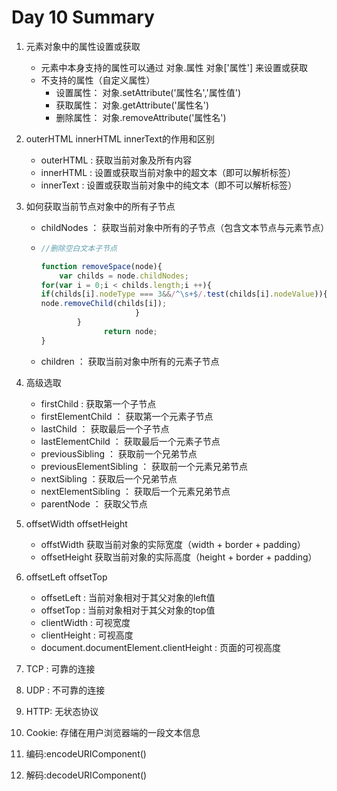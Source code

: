 # Day 10 Summary

1. 元素对象中的属性设置或获取

   - 元素中本身支持的属性可以通过  对象.属性    对象['属性'] 来设置或获取
   - 不支持的属性（自定义属性）
     - 设置属性：  对象.setAttribute('属性名','属性值')
     - 获取属性：  对象.getAttribute('属性名')
     - 删除属性：  对象.removeAttribute('属性名')

2. outerHTML   innerHTML    innerText的作用和区别

   - outerHTML : 获取当前对象及所有内容
   - innerHTML : 设置或获取当前对象中的超文本（即可以解析标签）
   - innerText : 设置或获取当前对象中的纯文本（即不可以解析标签）

3. 如何获取当前节点对象中的所有子节点

   - childNodes ： 获取当前对象中所有的子节点（包含文本节点与元素节点）

   - ```javascript
     //删除空白文本子节点
     
     function removeSpace(node){
         var childs = node.childNodes;   
     for(var i = 0;i < childs.length;i ++){     
     if(childs[i].nodeType === 3&&/^\s+$/.test(childs[i].nodeValue)){                           
     node.removeChild(childs[i]);
                          }
             }
                   return node;
     }
     ```

   -  children ： 获取当前对象中所有的元素子节点

4. 高级选取

   - firstChild : 获取第一个子节点
   - firstElementChild ： 获取第一个元素子节点
   - lastChild ： 获取最后一个子节点
   - lastElementChild ： 获取最后一个元素子节点
   - previousSibling ： 获取前一个兄弟节点
   - previousElementSibling ： 获取前一个元素兄弟节点
   - nextSibling ：获取后一个兄弟节点
   - nextElementSibling ： 获取后一个元素兄弟节点
   - parentNode ： 获取父节点

5. offsetWidth  offsetHeight

   - offstWidth  获取当前对象的实际宽度（width + border + padding）
   - offsetHeight  获取当前对象的实际高度（height + border + padding）

6. offsetLeft   offsetTop 

   - offsetLeft : 当前对象相对于其父对象的left值
   - offsetTop : 当前对象相对于其父对象的top值
   - clientWidth : 可视宽度
   - clientHeight : 可视高度
   - document.documentElement.clientHeight : 页面的可视高度

7. TCP : 可靠的连接
8. UDP : 不可靠的连接
9. HTTP: 无状态协议
10. Cookie: 存储在用户浏览器端的一段文本信息
11. 编码:encodeURIComponent()
12. 解码:decodeURIComponent()
